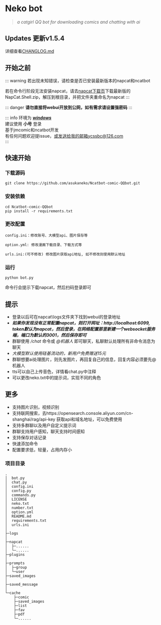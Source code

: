 #  Neko bot 

> _a catgirl QQ bot for downloading comics and chatting with ai_

## Updates 更新<badge type="tip">v1.5.4</badge>  

详细查看[CHANGLOG.md](./changelog.md)

## 开始之前  
::: warning
若出现未知错误，请检查是否已安装最新版本的napcat和ncatbot  

若在命令行阶段无法安装napcat，请去[napcat下载页](https://github.com/NapNeko/NapCatQQ/releases/download/v4.8.95/NapCat.Shell.zip)下载最新版的NapCat.Shell.zip，解压到根目录，并把文件夹重命名为napcat 
:::

::: danger
**请勿直接将webui开放到公网，如有需求请设置强密码**
:::

::: info
环境为 <u>___windows___</u>  
建议使用 __小号__ 登录  
基于jmcomic和ncatbot开发  
有任何问题欢迎提issue，或发送给我的邮箱ycssbc@126.com  
:::


## <span class="marker-evy">快速开始</span>
### 下载源码 
```
git clone https://github.com/asukaneko/Ncatbot-comic-QQbot.git
```

### 安装依赖  
```
cd Ncatbot-comic-QQbot
pip install -r requirements.txt
```

### 更改配置
```
config.ini：修改账号、大模型api、图片保存等

option.yml: 修改漫画下载目录、下载方式等

urls.ini:(可不修改) 修改图片获取api地址, 如不修改则使用默认地址
```

### 运行 
```
python bot.py
```
命令行会提示下载napcat，然后扫码登录即可

## 提示 
+ 登录以后可在napcat\logs文件夹下找到webui的登录地址
+ ___如果你发现没有正常配置napcat，则打开网址：http://localhost:6099, token默认为napcat，然后登录，在网络配置那里新建一个websocket服务端，端口为默认的3001，然后保存即可___
+ 群聊使用 _/chat_ 命令或 _@机器人_ 即可聊天，私聊默认处理所有非命令消息为聊天
+ _大模型默认使用硅基流动的，新用户免费赠送15元_
+ 群聊想要ai处理图片，则先发图片，再回复自己的信息，回复内容必须要先@机器人
+ tts可以自己上传音色，详情看chat.py中注释
+ 可以更改neko.txt中的提示词，实现不同的角色

## 更多 
+ 支持图片识别，视频识别
+ 支持联网搜索，去https://opensearch.console.aliyun.com/cn-shanghai/rag/api-key 获取api和域名地址，可以免费使用
+ 支持多群聊以及用户自定义提示词
+ 群聊支持用户感知，聊天支持时间感知
+ 支持保存对话记录
+ 快速添加命令
+ 配置要求低，轻量，占用内存小

### 项目目录
```
.
│  bot.py
│  chat.py
│  config.ini
│  config.py
│  commands.py
│  LICENSE
│  neko.txt
│  number.txt
│  option.yml
│  README.md
│  requirements.txt
│  urls.ini
│  
├─logs
│      
├─napcat
│  ├─...... 
│  └─......
├─plugins
│
├─prompts
│  ├─group
│  └─user
├─saved_images
│      
├─saved_message
│
└─cache
    ├─comic
    ├─saved_images
    ├─list
    ├─fav
    ├─pdf
    └─......
```
